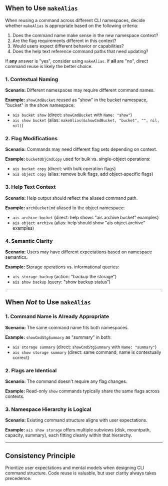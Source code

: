 ## When to Use `makeAlias`

When reusing a command across different CLI namespaces, decide whether `makeAlias` is appropriate based on the following criteria:

1. Does the command name make sense in the new namespace context?
2. Are the flag requirements different in this context?
3. Would users expect different behavior or capabilities?
4. Does the help text reference command paths that need updating?

If **any** answer is "yes", consider using `makeAlias`. If **all** are "no", direct command reuse is likely the better choice.

### 1. Contextual Naming
**Scenario:** Different namespaces may require different command names.

**Example:** `showCmdBucket` reused as "show" in the bucket namespace, "bucket" in the show namespace:
- `ais bucket show` (direct: `showCmdBucket` with `Name: "show"`)
- `ais show bucket` (alias: `makeAlias(&showCmdBucket, "bucket", "", nil, nil)`)

### 2. Flag Modifications
**Scenario:** Commands may need different flag sets depending on context.

**Example:** `bucketObjCmdCopy` used for bulk vs. single-object operations:
- `ais bucket copy` (direct: with bulk operation flags)
- `ais object copy` (alias: remove bulk flags, add object-specific flags)

### 3. Help Text Context
**Scenario:** Help output should reflect the aliased command path.

**Example:** `archBucketCmd` aliased to the object namespace:
- `ais archive bucket` (direct: help shows "ais archive bucket" examples)
- `ais object archive` (alias: help should show "ais object archive" examples)

### 4. Semantic Clarity
**Scenario:** Users may have different expectations based on namespace semantics.

**Example:** Storage operations vs. informational queries:
- `ais storage backup` (action: "backup the storage")
- `ais show backup` (query: "show backup status")

---

## When *Not* to Use `makeAlias`

### 1. Command Name is Already Appropriate
**Scenario:** The same command name fits both namespaces.

**Example:** `showCmdStgSummary` as "summary" in both:
- `ais storage summary` (direct: `showCmdStgSummary` with `Name: "summary"`)
- `ais show storage summary` (direct: same command, name is contextually correct)

### 2. Flags are Identical
**Scenario:** The command doesn't require any flag changes.

**Example:** Read-only `show` commands typically share the same flags across contexts.

### 3. Namespace Hierarchy is Logical
**Scenario:** Existing command structure aligns with user expectations.

**Example:** `ais show storage` offers multiple subviews (disk, mountpath, capacity, summary), each fitting cleanly within that hierarchy.

---

## Consistency Principle

Prioritize user expectations and mental models when designing CLI command structure. Code reuse is valuable, but user clarity always takes precedence.
